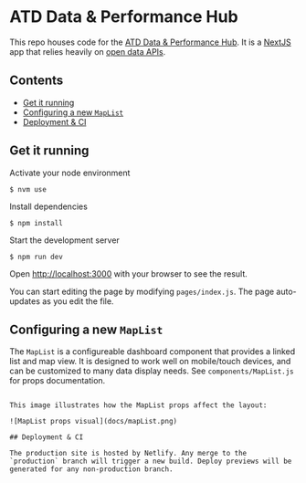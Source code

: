 # ATD Data & Performance Hub <!-- omit in toc -->

This repo houses code for the [ATD Data & Performance Hub](https://data.mobility.austin.gov/). It is a [NextJS](https://nextjs.org/) app that relies heavily on [open data APIs](https://data.austintexas.gov/).

## Contents <!-- omit in toc -->

- [Get it running](#get-it-running)
- [Configuring a new `MapList`](#configuring-a-new-maplist)
- [Deployment & CI](#deployment--ci)

## Get it running

Activate your node environment

```shell
$ nvm use
```

Install dependencies

```shell
$ npm install
```

Start the development server

```shell
$ npm run dev
```

Open [http://localhost:3000](http://localhost:3000) with your browser to see the result.

You can start editing the page by modifying `pages/index.js`. The page auto-updates as you edit the file.

## Configuring a new `MapList`

The `MapList` is a configureable dashboard component that provides a linked list and map view. It is designed to work well on mobile/touch devices, and can be customized to many data display needs. See `components/MapList.js` for props documentation.
```

This image illustrates how the MapList props affect the layout:

![MapList props visual](docs/mapList.png)

## Deployment & CI

The production site is hosted by Netlify. Any merge to the `production` branch will trigger a new build. Deploy previews will be generated for any non-production branch.
